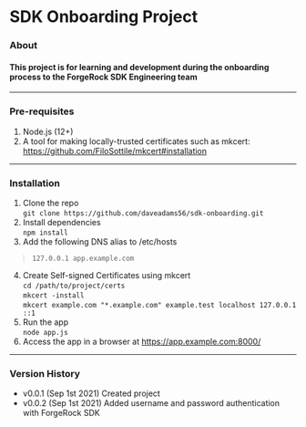# SDK Onboarding Project

### About
#### This project is for learning and development during the onboarding process to the ForgeRock SDK Engineering team

---
### Pre-requisites
1. Node.js (12+)
2. A tool for making locally-trusted certificates such as mkcert: https://github.com/FiloSottile/mkcert#installation
---
### Installation
1. Clone the repo\
`git clone https://github.com/daveadams56/sdk-onboarding.git`
2. Install dependencies\
`npm install`
3. Add the following DNS alias to /etc/hosts
> `127.0.0.1 app.example.com`
4. Create Self-signed Certificates using mkcert\
`cd /path/to/project/certs`\
`mkcert -install`\
`mkcert example.com "*.example.com" example.test localhost 127.0.0.1 ::1`
5. Run the app\
`node app.js`
6. Access the app in a browser at https://app.example.com:8000/

---
### Version History
- v0.0.1 (Sep 1st 2021) Created project
- v0.0.2 (Sep 1st 2021) Added username and password authentication with ForgeRock SDK